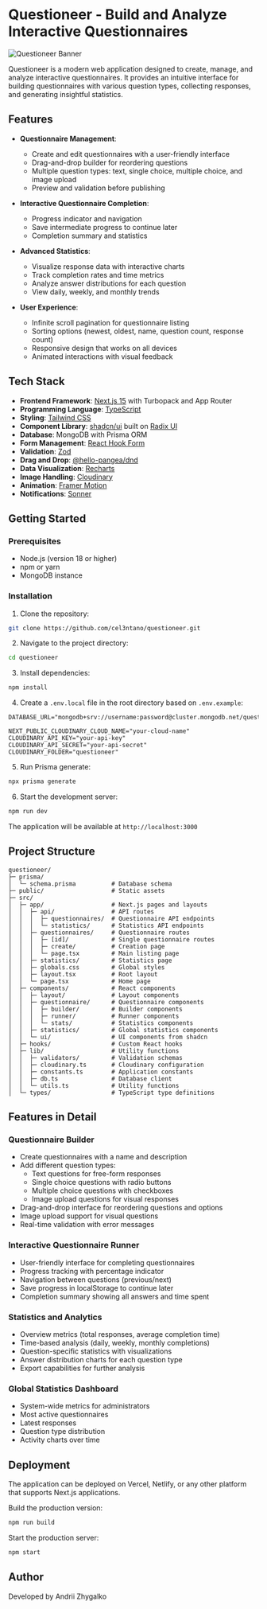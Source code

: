 # Questioneer - Build and Analyze Interactive Questionnaires

![Questioneer Banner](https://repository-images.githubusercontent.com/952176317/c7b5b6b1-f44a-453e-b6b6-8bd4b1fc4a83)

Questioneer is a modern web application designed to create, manage, and analyze interactive questionnaires. It provides an intuitive interface for building questionnaires with various question types, collecting responses, and generating insightful statistics.

## Features

- **Questionnaire Management**:

  - Create and edit questionnaires with a user-friendly interface
  - Drag-and-drop builder for reordering questions
  - Multiple question types: text, single choice, multiple choice, and image upload
  - Preview and validation before publishing

- **Interactive Questionnaire Completion**:

  - Progress indicator and navigation
  - Save intermediate progress to continue later
  - Completion summary and statistics

- **Advanced Statistics**:

  - Visualize response data with interactive charts
  - Track completion rates and time metrics
  - Analyze answer distributions for each question
  - View daily, weekly, and monthly trends

- **User Experience**:
  - Infinite scroll pagination for questionnaire listing
  - Sorting options (newest, oldest, name, question count, response count)
  - Responsive design that works on all devices
  - Animated interactions with visual feedback

## Tech Stack

- **Frontend Framework**: [Next.js 15](https://nextjs.org/) with Turbopack and App Router
- **Programming Language**: [TypeScript](https://www.typescriptlang.org/)
- **Styling**: [Tailwind CSS](https://tailwindcss.com/)
- **Component Library**: [shadcn/ui](https://ui.shadcn.com/) built on [Radix UI](https://www.radix-ui.com/)
- **Database**: MongoDB with Prisma ORM
- **Form Management**: [React Hook Form](https://react-hook-form.com/)
- **Validation**: [Zod](https://github.com/colinhacks/zod)
- **Drag and Drop**: [@hello-pangea/dnd](https://github.com/hello-pangea/dnd)
- **Data Visualization**: [Recharts](https://recharts.org/)
- **Image Handling**: [Cloudinary](https://cloudinary.com/)
- **Animation**: [Framer Motion](https://www.framer.com/motion/)
- **Notifications**: [Sonner](https://sonner.emilkowalski.com/)

## Getting Started

### Prerequisites

- Node.js (version 18 or higher)
- npm or yarn
- MongoDB instance

### Installation

1. Clone the repository:

```bash
git clone https://github.com/cel3ntano/questioneer.git
```

2. Navigate to the project directory:

```bash
cd questioneer
```

3. Install dependencies:

```bash
npm install
```

4. Create a `.env.local` file in the root directory based on `.env.example`:

```env
DATABASE_URL="mongodb+srv://username:password@cluster.mongodb.net/questioneer"

NEXT_PUBLIC_CLOUDINARY_CLOUD_NAME="your-cloud-name"
CLOUDINARY_API_KEY="your-api-key"
CLOUDINARY_API_SECRET="your-api-secret"
CLOUDINARY_FOLDER="questioneer"
```

5. Run Prisma generate:

```bash
npx prisma generate
```

6. Start the development server:

```bash
npm run dev
```

The application will be available at `http://localhost:3000`

## Project Structure

```
questioneer/
├─ prisma/
│  └─ schema.prisma          # Database schema
├─ public/                   # Static assets
├─ src/
│  ├─ app/                   # Next.js pages and layouts
│  │  ├─ api/                # API routes
│  │  │  ├─ questionnaires/  # Questionnaire API endpoints
│  │  │  └─ statistics/      # Statistics API endpoints
│  │  ├─ questionnaires/     # Questionnaire routes
│  │  │  ├─ [id]/            # Single questionnaire routes
│  │  │  ├─ create/          # Creation page
│  │  │  └─ page.tsx         # Main listing page
│  │  ├─ statistics/         # Statistics page
│  │  ├─ globals.css         # Global styles
│  │  ├─ layout.tsx          # Root layout
│  │  └─ page.tsx            # Home page
│  ├─ components/            # React components
│  │  ├─ layout/             # Layout components
│  │  ├─ questionnaire/      # Questionnaire components
│  │  │  ├─ builder/         # Builder components
│  │  │  ├─ runner/          # Runner components
│  │  │  └─ stats/           # Statistics components
│  │  ├─ statistics/         # Global statistics components
│  │  └─ ui/                 # UI components from shadcn
│  ├─ hooks/                 # Custom React hooks
│  ├─ lib/                   # Utility functions
│  │  ├─ validators/         # Validation schemas
│  │  ├─ cloudinary.ts       # Cloudinary configuration
│  │  ├─ constants.ts        # Application constants
│  │  ├─ db.ts               # Database client
│  │  └─ utils.ts            # Utility functions
│  └─ types/                 # TypeScript type definitions
```

## Features in Detail

### Questionnaire Builder

- Create questionnaires with a name and description
- Add different question types:
  - Text questions for free-form responses
  - Single choice questions with radio buttons
  - Multiple choice questions with checkboxes
  - Image upload questions for visual responses
- Drag-and-drop interface for reordering questions and options
- Image upload support for visual questions
- Real-time validation with error messages

### Interactive Questionnaire Runner

- User-friendly interface for completing questionnaires
- Progress tracking with percentage indicator
- Navigation between questions (previous/next)
- Save progress in localStorage to continue later
- Completion summary showing all answers and time spent

### Statistics and Analytics

- Overview metrics (total responses, average completion time)
- Time-based analysis (daily, weekly, monthly completions)
- Question-specific statistics with visualizations
- Answer distribution charts for each question type
- Export capabilities for further analysis

### Global Statistics Dashboard

- System-wide metrics for administrators
- Most active questionnaires
- Latest responses
- Question type distribution
- Activity charts over time

## Deployment

The application can be deployed on Vercel, Netlify, or any other platform that supports Next.js applications.

Build the production version:

```bash
npm run build
```

Start the production server:

```bash
npm start
```

## Author

Developed by Andrii Zhygalko
